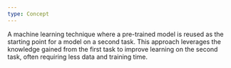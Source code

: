 ```yaml
---
type: Concept
---
```


A machine learning technique where a pre-trained model is reused as the starting point for a model on a second task. This approach leverages the knowledge gained from the first task to improve learning on the second task, often requiring less data and training time.